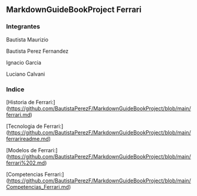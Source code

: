 ## MarkdownGuideBookProject Ferrari 

### Integrantes 

Bautista Maurizio

Bautista Perez Fernandez 

Ignacio Garcia

Luciano Calvani

### Indice

[Historia de Ferrari:] (https://github.com/BautistaPerezF/MarkdownGuideBookProject/blob/main/ferrari.md)

[Tecnologia de Ferrari:] (https://github.com/BautistaPerezF/MarkdownGuideBookProject/blob/main/ferrarireadme.md)

[Modelos de Ferrari:] (https://github.com/BautistaPerezF/MarkdownGuideBookProject/blob/main/ferrari%202.md)

[Competencias Ferrari:] (https://github.com/BautistaPerezF/MarkdownGuideBookProject/blob/main/Competencias_Ferrari.md)
